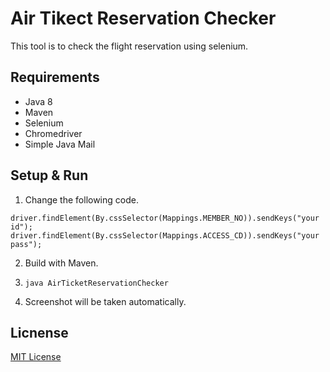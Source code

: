 # Air Tikect Reservation Checker
This tool is to check the flight reservation using selenium.

## Requirements
* Java 8
* Maven
* Selenium
* Chromedriver
* Simple Java Mail

## Setup & Run
1. Change the following code.
```
driver.findElement(By.cssSelector(Mappings.MEMBER_NO)).sendKeys("your id");
driver.findElement(By.cssSelector(Mappings.ACCESS_CD)).sendKeys("your pass");
```
2. Build with Maven.

3. `java AirTicketReservationChecker`

4. Screenshot will be taken automatically.

## Licnense
[MIT License](https://github.com/y-ota/AirTicketReservationChecker/blob/master/README.md)
